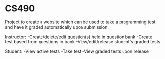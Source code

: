 # CS490
Project to create a website which can be used to take a programming test and have it graded automatically upon submission. 

Instructor: 
-Create/delete/edit question(s) held in question bank
-Create test based from questions in bank
-View/edit/release student's graded tests

Student: 
-View active tests
-Take test
-View graded tests upon release
